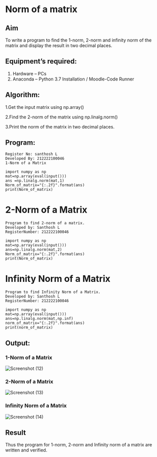 # Norm of a matrix
## Aim
To write a program to find the 1-norm, 2-norm and infinity norm of the matrix and display the result in two decimal places.
## Equipment’s required:
1.	Hardware – PCs
2.	Anaconda – Python 3.7 Installation / Moodle-Code Runner
## Algorithm:
1.Get the input matrix using np.array() 

2.Find the 2-norm of the matrix using np.linalg.norm() 

3.Print the norm of the matrix in two decimal places.
## Program:
```
Register No: santhosh L
Developed By: 212222100046
1-Norm of a Matrix

import numpy as np
mat=np.array(eval(input()))
ans =np.linalg.norm(mat,1)
Norm_of_matrix="{:.2f}".format(ans)
print(Norm_of_matrix)
```
# 2-Norm of a Matrix
```
Program to find 2-norm of a matrix.
Developed by: Santhosh L
RegisterNumber: 212222100046

import numpy as np
mat=np.array(eval(input()))
ans=np.linalg.norm(mat,2)
Norm_of_matrix="{:.2f}".format(ans)
print(Norm_of_matrix)
```
# Infinity Norm of a Matrix
```
Program to find Infinity Norm of a Matrix.
Developed by: Santhosh L
RegisterNumber: 212222100046

import numpy as np
mat=np.array(eval(input()))
ans=np.linalg.norm(mat,np.inf)
norm_of_matrix="{:.2f}".format(ans)
print(norm_of_matrix)

```
## Output:
### 1-Norm of a Matrix
![Screenshot (12)](https://github.com/sandy29l/Norm-of-a-matrix/assets/123359969/224f5f32-2a8f-42f1-a918-c357ce9b47c5)


### 2-Norm of a Matrix
![Screenshot (13)](https://github.com/sandy29l/Norm-of-a-matrix/assets/123359969/2123accb-b182-4f4a-b88f-cf7d3089394f)

### Infinity Norm of a Matrix
![Screenshot (14)](https://github.com/sandy29l/Norm-of-a-matrix/assets/123359969/b3deb21b-e4ed-4b40-bb9f-365ba6f4850a)

## Result
Thus the program for 1-norm, 2-norm and Infinity norm of a matrix are written and verified.
